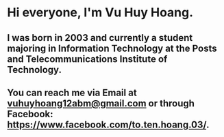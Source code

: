 # Hi everyone, I'm Vu Huy Hoang.
## I was born in 2003 and currently a student majoring in Information Technology at the Posts and Telecommunications Institute of Technology.
## You can reach me via Email at vuhuyhoang12abm@gmail.com or through Facebook: https://www.facebook.com/to.ten.hoang.03/.

